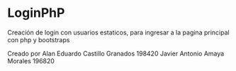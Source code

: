 # LoginPhP
Creación de login con usuarios estaticos, para ingresar a la pagina principal con php y bootstraps

Creado por Alan Eduardo Castillo Granados 198420
           Javier Antonio Amaya Morales 196820


